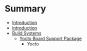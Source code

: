 # Summary

* [Introduction](README.md)
* [Introduction](documentation/Introduction.md)
* [Build Systems](documentation/BuildSystems.md)
   * [Yocto Board Support Package](documentation/YoctoBoardSupportPackage.md)
       * Yocto

